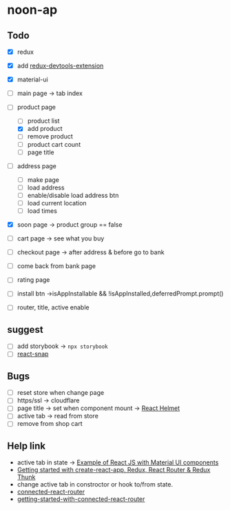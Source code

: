 # noon-ap

## Todo

- [x] redux
- [x] add [redux-devtools-extension](https://github.com/zalmoxisus/redux-devtools-extension)
- [x] material-ui

- [ ] main page -> tab index
- [ ] product page
  - [ ] product list
  - [x] add product
  - [ ] remove product
  - [ ] product cart count
  - [ ] page title
- [ ] address page
  - [ ] make page
  - [ ] load address
  - [ ] enable/disable load address btn
  - [ ] load current location
  - [ ] load times
- [x] soon page -> product group == false
- [ ] cart page -> see what you buy
- [ ] checkout page -> after address & before go to bank
- [ ] come back from bank page
- [ ] rating page

- [ ] install btn ->isAppInstallable && !isAppInstalled,deferredPrompt.prompt()
- [ ] router, title, active enable

## suggest

- [ ] add storybook -> `npx storybook`
- [ ] [react-snap](https://github.com/stereobooster/react-snap)

## Bugs

- [ ] reset store when change page
- [ ] https/ssl -> cloudflare
- [ ] page title -> set when component mount -> [React Helmet](https://github.com/nfl/react-helmet)
- [ ] active tab -> read from store
- [ ] remove from shop cart

## Help link

- active tab in state -> [Example of React JS with Material UI components](https://www.golangprograms.com/example-of-react-js-with-material-ui-components.html)
- [Getting started with create-react-app, Redux, React Router & Redux Thunk](https://medium.com/@notrab/getting-started-with-create-react-app-redux-react-router-redux-thunk-d6a19259f71f)
- change active tab in constroctor or hook to/from state.
- [connected-react-router](https://github.com/supasate/connected-react-router)
- [getting-started-with-connected-react-router](https://subscription.packtpub.com/book/web_development/9781789532555/8/ch08lvl1sec46/getting-started-with-connected-react-router)
